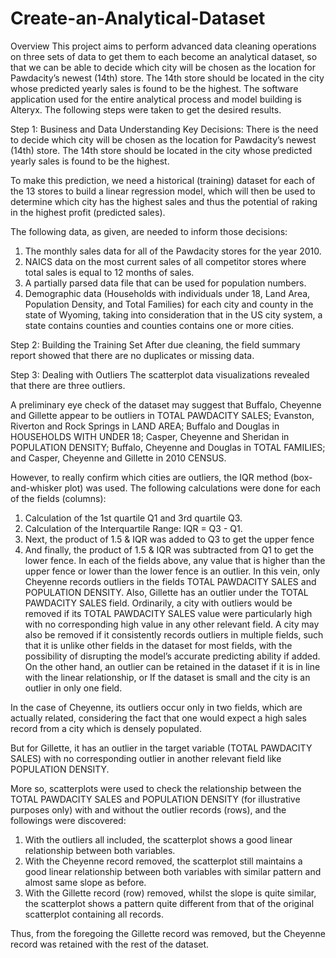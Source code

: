 # Create-an-Analytical-Dataset

Overview 
This project aims to perform advanced data cleaning operations on three sets of data to get them to each become an analytical dataset, so that we can be able to decide which city will be chosen as the location for Pawdacity’s newest (14th) store. The 14th store should be located in the city whose predicted yearly sales is found to be the highest.
The software application used for the entire analytical process and model building is Alteryx. 
The following steps were taken to get the desired results.

Step 1: Business and Data Understanding
Key Decisions:
There is the need to decide which city will be chosen as the location for Pawdacity’s newest (14th) store. The 14th store should be located in the city whose predicted yearly sales is found to be the highest.

To make this prediction, we need a historical (training) dataset for each of the 13 stores to build a linear regression model, which will then be used to determine which city has the highest sales and thus the potential of raking in the highest profit (predicted sales).

The following data, as given, are needed to inform those decisions:
1.	The monthly sales data for all of the Pawdacity stores for the year 2010.
2.	NAICS data on the most current sales of all competitor stores where total sales is equal to 12 months of sales.
3.	A partially parsed data file that can be used for population numbers.
4.	Demographic data (Households with individuals under 18, Land Area, Population Density, and Total Families) for each city and county in the state of Wyoming, taking into consideration that in the US city system, a state contains counties and counties contains one or more cities.

Step 2: Building the Training Set
After due cleaning, the field summary report showed that there are no duplicates or missing data.

Step 3: Dealing with Outliers
The scatterplot data visualizations revealed that there are three outliers. 

A preliminary eye check of the dataset may suggest that Buffalo, Cheyenne and Gillette appear to be outliers in TOTAL PAWDACITY SALES; Evanston, Riverton and Rock Springs in LAND AREA; Buffalo and Douglas in HOUSEHOLDS WITH UNDER 18; Casper, Cheyenne and Sheridan in POPULATION DENSITY; Buffalo, Cheyenne and Douglas in TOTAL FAMILIES; and Casper, Cheyenne and Gillette in 2010 CENSUS.

However, to really confirm which cities are outliers, the IQR method (box-and-whisker plot) was used. The following calculations were done for each of the fields (columns):
1.	Calculation of the 1st quartile Q1 and 3rd quartile Q3.
2.	Calculation of the Interquartile Range: IQR = Q3 - Q1.
3.	Next, the product of 1.5 & IQR was added to Q3 to get the upper fence
4.	And finally, the product of 1.5 & IQR was subtracted from Q1 to get the lower fence.
In each of the fields above, any value that is higher than the upper fence or lower than the lower fence is an outlier. In this vein, only Cheyenne records outliers in the fields TOTAL PAWDACITY SALES and POPULATION DENSITY. Also, Gillette has an outlier under the TOTAL PAWDACITY SALES field.
Ordinarily, a city with outliers would be removed if its TOTAL PAWDACITY SALES value were particularly high with no corresponding high value in any other relevant field. A city may also be removed if it consistently records outliers in multiple fields, such that it is unlike other fields in the dataset for most fields, with the possibility of disrupting the model’s accurate predicting ability if added.
On the other hand, an outlier can be retained in the dataset if it is in line with the linear relationship, or If the dataset is small and the city is an outlier in only one field.

In the case of Cheyenne, its outliers occur only in two fields, which are actually related, considering the fact that one would expect a high sales record from a city which is densely populated. 

But for Gillette, it has an outlier in the target variable (TOTAL PAWDACITY SALES) with no corresponding outlier in another relevant field like POPULATION DENSITY. 

More so, scatterplots were used to check the relationship between the TOTAL PAWDACITY SALES and POPULATION DENSITY (for illustrative purposes only) with and without the outlier records (rows), and the followings were discovered:
1.	With the outliers all included, the scatterplot shows a good linear relationship between both variables.
2.	With the Cheyenne record removed, the scatterplot still maintains a good linear relationship between both variables with similar pattern and almost same slope as before.
3.	With the Gillette record (row) removed, whilst the slope is quite similar, the scatterplot shows a pattern quite different from that of the original scatterplot containing all records.

Thus, from the foregoing the Gillette record was removed, but the Cheyenne record was retained with the rest of the dataset.



